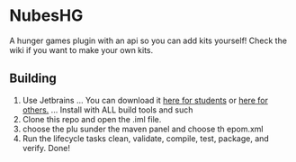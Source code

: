 NubesHG
=======

A hunger games plugin with an api so you can add kits yourself!
Check the wiki if you want to make your own kits.


## Building

1. Use Jetbrains
... You can download it [here for students](https://www.jetbrains.com/student/) or [here for others.](https://www.jetbrains.com/idea/)
... Install with ALL build tools and such
2. Clone this repo and open the .iml file.
3. choose the plu sunder the maven panel and choose th epom.xml
4. Run the lifecycle tasks clean, validate, compile, test, package, and verify.
Done!
